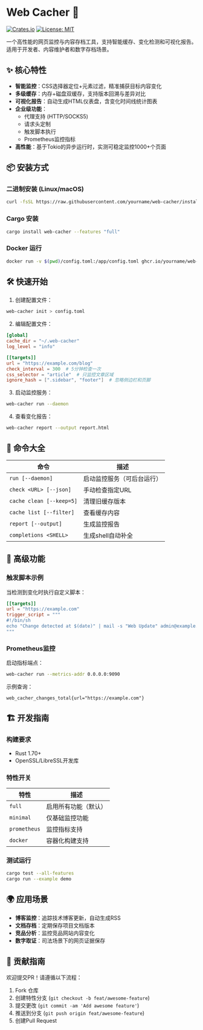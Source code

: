 # Web Cacher 🚀

[![Crates.io](https://img.shields.io/crates/v/web-cacher)](https://crates.io/crates/web-cacher)
[![License: MIT](https://img.shields.io/badge/License-MIT-blue.svg)](LICENSE)

一个高性能的网页监控与内容存档工具，支持智能缓存、变化检测和可视化报告。适用于开发者、内容维护者和数字存档场景。

## ✨ 核心特性

- **智能监控**：CSS选择器定位+元素过滤，精准捕获目标内容变化
- **多级缓存**：内存+磁盘双缓存，支持版本回溯与差异对比
- **可视化报告**：自动生成HTML仪表盘，含变化时间线统计图表
- **企业级功能**：
  - 代理支持 (HTTP/SOCKS5)
  - 请求头定制
  - 触发脚本执行
  - Prometheus监控指标
- **高性能**：基于Tokio的异步运行时，实测可稳定监控1000+个页面

## 📦 安装方式

### 二进制安装 (Linux/macOS)
```bash
curl -fsSL https://raw.githubusercontent.com/yourname/web-cacher/install.sh | bash
```

### Cargo 安装
```bash
cargo install web-cacher --features "full"
```

### Docker 运行
```bash
docker run -v $(pwd)/config.toml:/app/config.toml ghcr.io/yourname/web-cacher:latest
```

## 🛠️ 快速开始

1. 创建配置文件：
```bash
web-cacher init > config.toml
```

2. 编辑配置文件：
```toml
[global]
cache_dir = "~/.web-cacher"
log_level = "info"

[[targets]]
url = "https://example.com/blog"
check_interval = 300  # 5分钟检查一次
css_selector = "article"  # 只监控文章区域
ignore_hash = [".sidebar", "footer"]  # 忽略侧边栏和页脚
```

3. 启动监控服务：
```bash
web-cacher run --daemon
```

4. 查看变化报告：
```bash
web-cacher report --output report.html
```

## 📝 命令大全

| 命令                     | 描述                       |
| ------------------------ | -------------------------- |
| `run [--daemon]`         | 启动监控服务（可后台运行） |
| `check <URL> [--json]`   | 手动检查指定URL            |
| `cache clean [--keep=5]` | 清理旧缓存版本             |
| `cache list [--filter]`  | 查看缓存内容               |
| `report [--output]`      | 生成监控报告               |
| `completions <SHELL>`    | 生成shell自动补全          |

## 🧩 高级功能

### 触发脚本示例
当检测到变化时执行自定义脚本：
```toml
[[targets]]
url = "https://example.com"
trigger_script = """
#!/bin/sh
echo "Change detected at $(date)" | mail -s "Web Update" admin@example.com
"""
```

### Prometheus监控
启动指标端点：
```bash
web-cacher run --metrics-addr 0.0.0.0:9090
```

示例查询：
```
web_cacher_changes_total{url="https://example.com"}
```

## 🏗️ 开发指南

### 构建要求
- Rust 1.70+
- OpenSSL/LibreSSL开发库

### 特性开关
| 特性         | 描述                 |
| ------------ | -------------------- |
| `full`       | 启用所有功能（默认） |
| `minimal`    | 仅基础监控功能       |
| `prometheus` | 监控指标支持         |
| `docker`     | 容器化构建支持       |

### 测试运行
```bash
cargo test --all-features
cargo run --example demo
```

## 🌍 应用场景

- **博客监控**：追踪技术博客更新，自动生成RSS
- **文档存档**：定期保存项目文档版本
- **竞品分析**：监控竞品网站内容变化
- **数字取证**：司法场景下的网页证据保存

## 🤝 贡献指南

欢迎提交PR！请遵循以下流程：
1. Fork 仓库
2. 创建特性分支 (`git checkout -b feat/awesome-feature`)
3. 提交更改 (`git commit -am 'Add awesome feature'`)
4. 推送到分支 (`git push origin feat/awesome-feature`)
6. 创建Pull Request

